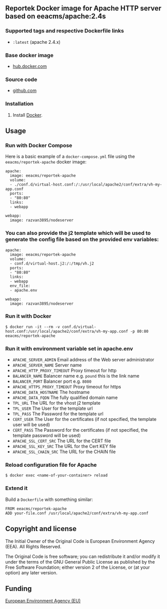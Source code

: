 ## Reportek Docker image for Apache HTTP server based on eeacms/apache:2.4s

### Supported tags and respective Dockerfile links

  - `:latest` (apache 2.4.x)

### Base docker image

 - [hub.docker.com](https://registry.hub.docker.com/u/eeacms/reportek-apache)


### Source code

  - [github.com](http://github.com/eea/eea.docker.reportek.apache)


### Installation

1. Install [Docker](https://www.docker.com/).

## Usage


### Run with Docker Compose

Here is a basic example of a `docker-compose.yml` file using the `eeacms/reportek-apache` docker image:

    apache:
      image: eeacms/reportek-apache
      volume:
      - ./conf.d/virtual-host.conf:/:/usr/local/apache2/conf/extra/vh-my-app.conf
      ports:
      - "80:80"
      links:
      - webapp

    webapp:
      image: razvan3895/nodeserver


### You can also provide the j2 template which will be used to generate the config file based on the provided env variables:

    apache:
      image: eeacms/reportek-apache
      volume:
      - conf.d/virtual-host.j2:/:/tmp/vh.j2
      ports:
      - "80:80"
      links:
      - webapp
      env_file:
      - apache.env

    webapp:
      image: razvan3895/nodeserver

### Run it with Docker

    $ docker run -it --rm -v conf.d/virtual-host.conf:/usr/local/apache2/conf/extra/vh-my-app.conf -p 80:80 eeacms/reportek-apache


### Run it with environment variable set in apache.env

* `APACHE_SERVER_ADMIN` Email address of the Web server administrator
* `APACHE_SERVER_NAME` Server name
* `APACHE_HTTP_PROXY_TIMEOUT` Proxy timeout for http
* `BALANCER_NAME` Balancer name e.g. `pound` this is the link name
* `BALANCER_PORT` Balancer port e.g. `8080`
* `APACHE_HTTPS_PROXY_TIMEOUT` Proxy timeout for https
* `APACHE_DATA_HOSTNAME` The hostname
* `APACHE_DATA_FQDN` The fully qualified domain name
* `TPL_URL` The URL for the vhost j2 template
* `TPL_USER` The User for the template url
* `TPL_PASS` The Password for the template url
* `CERT_USER` The User for the certificates (if not specified, the template user will be used)
* `CERT_PASS` The Password for the certificates (if not specified, the template password will be used)
* `APACHE_SSL_CERT_SRC` The URL for the CERT file
* `APACHE_SSL_KEY_SRC` The URL for the Cert KEY file
* `APACHE_SSL_CHAIN_SRC` The URL for the CHAIN file

### Reload configuration file for Apache

    $ docker exec <name-of-your-container> reload


### Extend it

Build a `Dockerfile` with something similar:

    FROM eeacms/reportek-apache
    ADD your-file.conf /usr/local/apache2/conf/extra/vh-my-app.conf


## Copyright and license

The Initial Owner of the Original Code is European Environment Agency (EEA).
All Rights Reserved.

The Original Code is free software;
you can redistribute it and/or modify it under the terms of the GNU
General Public License as published by the Free Software Foundation;
either version 2 of the License, or (at your option) any later
version.


## Funding

[European Environment Agency (EU)](http://eea.europa.eu)
